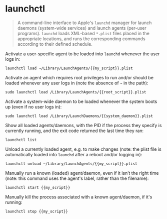 launchctl
=========

> A command-line interface to Apple's `launchd` manager for launch daemons (system-wide services) and launch agents (per-user programs).
> `launchd` loads XML-based `*.plist` files placed in the appropriate locations, and runs the corresponding commands according to their defined schedule.

Activate a user-specific agent to be loaded into `launchd` whenever the user logs in:

    launchctl load ~/Library/LaunchAgents/{{my_script}}.plist

Activate an agent which requires root privileges to run and/or should be loaded whenever any user logs in (note the absence of `~` in the path):

    sudo launchctl load /Library/LaunchAgents/{{root_script}}.plist

Activate a system-wide daemon to be loaded whenever the system boots up (even if no user logs in):

    sudo launchctl load /Library/LaunchDaemons/{{system_daemon}}.plist

Show all loaded agents/daemons, with the PID if the process they specify is currently running, and the exit code returned the last time they ran:

    launchctl list

Unload a currently loaded agent, e.g. to make changes (note: the plist file is automatically loaded into `launchd` after a reboot and/or logging in):

    launchctl unload ~/Library/LaunchAgents/{{my_script}}.plist

Manually run a known (loaded) agent/daemon, even if it isn’t the right time (note: this command uses the agent's label, rather than the filename):

    launchctl start {{my_script}}

Manually kill the process associated with a known agent/daemon, if it's running:

    launchctl stop {{my_script}}
